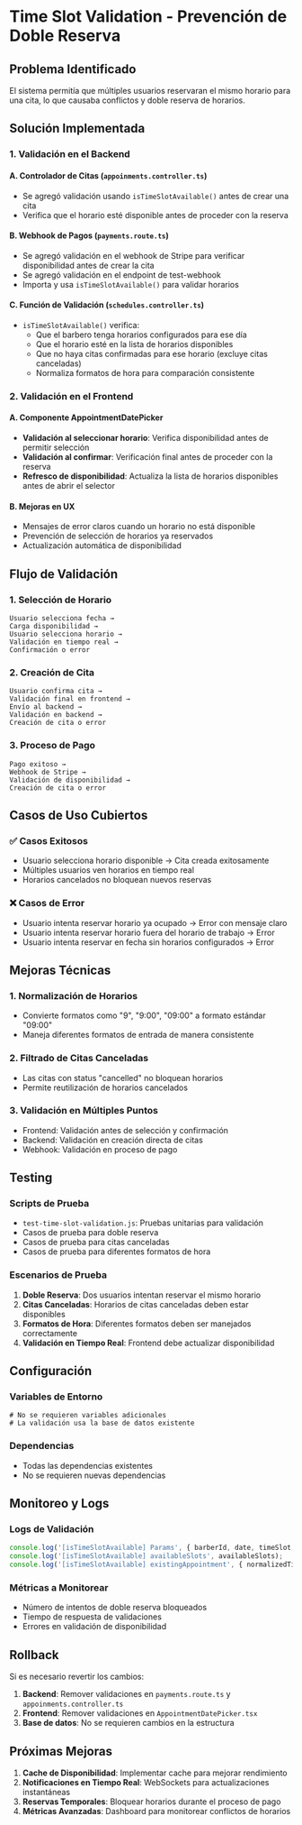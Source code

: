# Time Slot Validation - Prevención de Doble Reserva

## Problema Identificado

El sistema permitía que múltiples usuarios reservaran el mismo horario para una cita, lo que causaba conflictos y doble reserva de horarios.

## Solución Implementada

### 1. Validación en el Backend

#### A. Controlador de Citas (`appoinments.controller.ts`)
- Se agregó validación usando `isTimeSlotAvailable()` antes de crear una cita
- Verifica que el horario esté disponible antes de proceder con la reserva

#### B. Webhook de Pagos (`payments.route.ts`)
- Se agregó validación en el webhook de Stripe para verificar disponibilidad antes de crear la cita
- Se agregó validación en el endpoint de test-webhook
- Importa y usa `isTimeSlotAvailable()` para validar horarios

#### C. Función de Validación (`schedules.controller.ts`)
- `isTimeSlotAvailable()` verifica:
  - Que el barbero tenga horarios configurados para ese día
  - Que el horario esté en la lista de horarios disponibles
  - Que no haya citas confirmadas para ese horario (excluye citas canceladas)
  - Normaliza formatos de hora para comparación consistente

### 2. Validación en el Frontend

#### A. Componente AppointmentDatePicker
- **Validación al seleccionar horario**: Verifica disponibilidad antes de permitir selección
- **Validación al confirmar**: Verificación final antes de proceder con la reserva
- **Refresco de disponibilidad**: Actualiza la lista de horarios disponibles antes de abrir el selector

#### B. Mejoras en UX
- Mensajes de error claros cuando un horario no está disponible
- Prevención de selección de horarios ya reservados
- Actualización automática de disponibilidad

## Flujo de Validación

### 1. Selección de Horario
```
Usuario selecciona fecha → 
Carga disponibilidad → 
Usuario selecciona horario → 
Validación en tiempo real → 
Confirmación o error
```

### 2. Creación de Cita
```
Usuario confirma cita → 
Validación final en frontend → 
Envío al backend → 
Validación en backend → 
Creación de cita o error
```

### 3. Proceso de Pago
```
Pago exitoso → 
Webhook de Stripe → 
Validación de disponibilidad → 
Creación de cita o error
```

## Casos de Uso Cubiertos

### ✅ Casos Exitosos
- Usuario selecciona horario disponible → Cita creada exitosamente
- Múltiples usuarios ven horarios en tiempo real
- Horarios cancelados no bloquean nuevos reservas

### ❌ Casos de Error
- Usuario intenta reservar horario ya ocupado → Error con mensaje claro
- Usuario intenta reservar horario fuera del horario de trabajo → Error
- Usuario intenta reservar en fecha sin horarios configurados → Error

## Mejoras Técnicas

### 1. Normalización de Horarios
- Convierte formatos como "9", "9:00", "09:00" a formato estándar "09:00"
- Maneja diferentes formatos de entrada de manera consistente

### 2. Filtrado de Citas Canceladas
- Las citas con status "cancelled" no bloquean horarios
- Permite reutilización de horarios cancelados

### 3. Validación en Múltiples Puntos
- Frontend: Validación antes de selección y confirmación
- Backend: Validación en creación directa de citas
- Webhook: Validación en proceso de pago

## Testing

### Scripts de Prueba
- `test-time-slot-validation.js`: Pruebas unitarias para validación
- Casos de prueba para doble reserva
- Casos de prueba para citas canceladas
- Casos de prueba para diferentes formatos de hora

### Escenarios de Prueba
1. **Doble Reserva**: Dos usuarios intentan reservar el mismo horario
2. **Citas Canceladas**: Horarios de citas canceladas deben estar disponibles
3. **Formatos de Hora**: Diferentes formatos deben ser manejados correctamente
4. **Validación en Tiempo Real**: Frontend debe actualizar disponibilidad

## Configuración

### Variables de Entorno
```env
# No se requieren variables adicionales
# La validación usa la base de datos existente
```

### Dependencias
- Todas las dependencias existentes
- No se requieren nuevas dependencias

## Monitoreo y Logs

### Logs de Validación
```javascript
console.log('[isTimeSlotAvailable] Params', { barberId, date, timeSlot, normalizedTimeSlot });
console.log('[isTimeSlotAvailable] availableSlots', availableSlots);
console.log('[isTimeSlotAvailable] existingAppointment', { normalizedTimeSlot, found: existingAppointment.length > 0 });
```

### Métricas a Monitorear
- Número de intentos de doble reserva bloqueados
- Tiempo de respuesta de validaciones
- Errores en validación de disponibilidad

## Rollback

Si es necesario revertir los cambios:

1. **Backend**: Remover validaciones en `payments.route.ts` y `appoinments.controller.ts`
2. **Frontend**: Remover validaciones en `AppointmentDatePicker.tsx`
3. **Base de datos**: No se requieren cambios en la estructura

## Próximas Mejoras

1. **Cache de Disponibilidad**: Implementar cache para mejorar rendimiento
2. **Notificaciones en Tiempo Real**: WebSockets para actualizaciones instantáneas
3. **Reservas Temporales**: Bloquear horarios durante el proceso de pago
4. **Métricas Avanzadas**: Dashboard para monitorear conflictos de horarios 